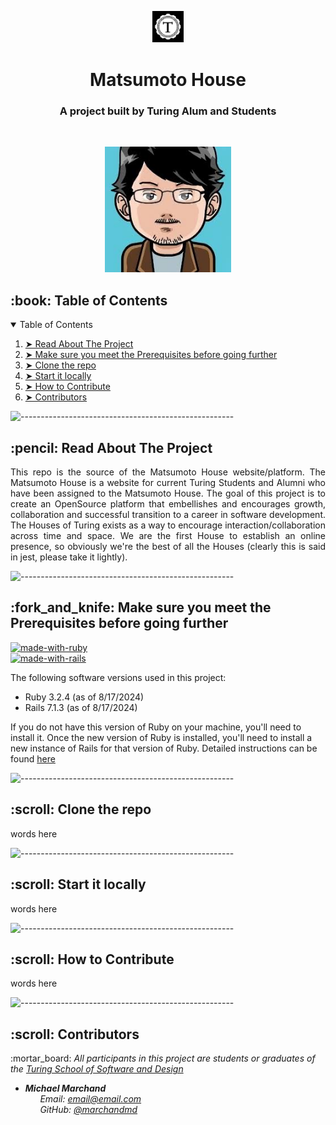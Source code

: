 <p align="center">
  <img src="app/assets/images/turing.png" alt="Turing symbol" width="10%" height="10%">
</p>
<h1 align="center"> Matsumoto House</h1>
<h3 align="center"> A project built by Turing Alum and Students</h3>

</br>

<p align="center">
  <img src="app/assets/images/matz.jpg" alt="Sample signal" width="40%" height="40%">
</p>

<!-- TABLE OF CONTENTS -->
<h2 id="table-of-contents"> :book: Table of Contents</h2>

<details open="open">
  <summary>Table of Contents</summary>
  <ol>
    <li><a href="#about-the-project"> ➤ Read About The Project</a></li>
    <li><a href="#prerequisites"> ➤ Make sure you meet the Prerequisites before going further</a></li>
    <li><a href="#clone-the-repo"> ➤ Clone the repo</a></li>
    <li><a href="#start-it-locally"> ➤ Start it locally</a></li>
    <li><a href="#how-to-contribute"> ➤ How to Contribute</a></li>
    <li><a href="#contributors"> ➤ Contributors</a></li>
  </ol>
</details>

![-----------------------------------------------------](https://raw.githubusercontent.com/andreasbm/readme/master/assets/lines/rainbow.png)

<!-- ABOUT THE PROJECT -->
<h2 id="about-the-project"> :pencil: Read About The Project</h2>

<p align="justify">
  This repo is the source of the Matsumoto House website/platform. The Matsumoto House is a website for current Turing Students and Alumni who have been assigned to the Matsumoto House. The goal of this project is to create an OpenSource platform that embellishes and encourages growth, collaboration and successful transition to a career in software development. The Houses of Turing exists as a way to encourage interaction/collaboration across time and space. We are the first House to establish an online presence, so obviously we're the best of all the Houses (clearly this is said in jest, please take it lightly).
</p>

<!-- <p align="center"> -->
  <!-- <img src="images/WISDM Activities.png" alt="Table1: 18 Activities" width="70%" height="70%"> -->
  <!--figcaption>Caption goes here</figcaption-->
<!-- </p> -->

![-----------------------------------------------------](https://raw.githubusercontent.com/andreasbm/readme/master/assets/lines/rainbow.png)

<!-- PREREQUISITES -->
<h2 id="prerequisites"> :fork_and_knife: Make sure you meet the Prerequisites before going further</h2>

[![made-with-ruby](https://img.shields.io/badge/made_with-ruby-red?style=for-the-badge&logo=ruby)](https://www.ruby-lang.org/en/)<br>
[![made-with-rails](https://img.shields.io/badge/made_with-rails-red?style=for-the-badge&logo=rubyonrails)](https://guides.rubyonrails.org/)

<!--This project is written in Python programming language. <br>-->

The following software versions used in this project:

- Ruby 3.2.4 (as of 8/17/2024)
- Rails 7.1.3 (as of 8/17/2024)

If you do not have this version of Ruby on your machine, you'll need to install it. Once the new version of Ruby is installed, you'll need to install a new instance of Rails for that version of Ruby. Detailed instructions can be found [here](/docs/installing-new-versions.md)

<!-- * Numpy
* Pandas
* Matplotlib
* Scikit-Learn
* Scikit-tda
* Giotto-tda
* TensorFlow
* Keras -->

![-----------------------------------------------------](https://raw.githubusercontent.com/andreasbm/readme/master/assets/lines/rainbow.png)

<!-- Clone the rep0 -->
<h2 id="clone-the-repo"> :scroll: Clone the repo</h2>

<p>words here</p>

![-----------------------------------------------------](https://raw.githubusercontent.com/andreasbm/readme/master/assets/lines/rainbow.png)

<!-- start it locally -->
<h2 id="start-it-locally"> :scroll: Start it locally</h2>

<p>words here</p>

![-----------------------------------------------------](https://raw.githubusercontent.com/andreasbm/readme/master/assets/lines/rainbow.png)

<!-- start it locally -->
<h2 id="how-to-contribute"> :scroll: How to Contribute</h2>

<p>words here</p>

![-----------------------------------------------------](https://raw.githubusercontent.com/andreasbm/readme/master/assets/lines/rainbow.png)

<!-- CONTRIBUTORS -->
<h2 id="contributors"> :scroll: Contributors</h2>

<p>
  :mortar_board: <i>All participants in this project are students or graduates of the <a href="https://turing.edu/">Turing School of Software and Design</a>

- <b>Michael Marchand</b> <br>
&nbsp;&nbsp;&nbsp;&nbsp;&nbsp; Email: <a>email@email.com</a> <br>
&nbsp;&nbsp;&nbsp;&nbsp;&nbsp; GitHub: <a href="https://github.com/marchandmd">@marchandmd</a> <br>
</p>

<br>
